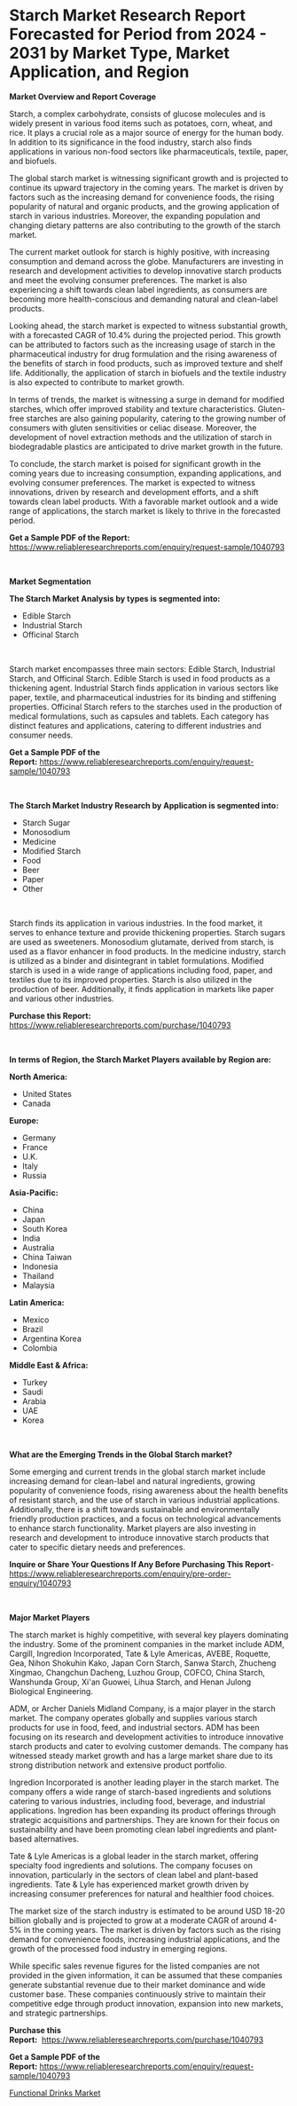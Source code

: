 <p><h1>Starch Market Research Report Forecasted for Period from 2024 -  2031 by Market Type, Market Application, and Region</h1></p><p><strong>Market Overview and Report Coverage</strong></p>
<p><p>Starch, a complex carbohydrate, consists of glucose molecules and is widely present in various food items such as potatoes, corn, wheat, and rice. It plays a crucial role as a major source of energy for the human body. In addition to its significance in the food industry, starch also finds applications in various non-food sectors like pharmaceuticals, textile, paper, and biofuels.</p><p>The global starch market is witnessing significant growth and is projected to continue its upward trajectory in the coming years. The market is driven by factors such as the increasing demand for convenience foods, the rising popularity of natural and organic products, and the growing application of starch in various industries. Moreover, the expanding population and changing dietary patterns are also contributing to the growth of the starch market.</p><p>The current market outlook for starch is highly positive, with increasing consumption and demand across the globe. Manufacturers are investing in research and development activities to develop innovative starch products and meet the evolving consumer preferences. The market is also experiencing a shift towards clean label ingredients, as consumers are becoming more health-conscious and demanding natural and clean-label products.</p><p>Looking ahead, the starch market is expected to witness substantial growth, with a forecasted CAGR of 10.4% during the projected period. This growth can be attributed to factors such as the increasing usage of starch in the pharmaceutical industry for drug formulation and the rising awareness of the benefits of starch in food products, such as improved texture and shelf life. Additionally, the application of starch in biofuels and the textile industry is also expected to contribute to market growth.</p><p>In terms of trends, the market is witnessing a surge in demand for modified starches, which offer improved stability and texture characteristics. Gluten-free starches are also gaining popularity, catering to the growing number of consumers with gluten sensitivities or celiac disease. Moreover, the development of novel extraction methods and the utilization of starch in biodegradable plastics are anticipated to drive market growth in the future.</p><p>To conclude, the starch market is poised for significant growth in the coming years due to increasing consumption, expanding applications, and evolving consumer preferences. The market is expected to witness innovations, driven by research and development efforts, and a shift towards clean label products. With a favorable market outlook and a wide range of applications, the starch market is likely to thrive in the forecasted period.</p></p>
<p><strong>Get a Sample PDF of the Report:</strong> <a href="https://www.reliableresearchreports.com/enquiry/request-sample/1040793">https://www.reliableresearchreports.com/enquiry/request-sample/1040793</a></p>
<p>&nbsp;</p>
<p><strong>Market Segmentation</strong></p>
<p><strong>The Starch Market Analysis by types is segmented into:</strong></p>
<p><ul><li>Edible Starch</li><li>Industrial Starch</li><li>Officinal Starch</li></ul></p>
<p>&nbsp;</p>
<p><p>Starch market encompasses three main sectors: Edible Starch, Industrial Starch, and Officinal Starch. Edible Starch is used in food products as a thickening agent. Industrial Starch finds application in various sectors like paper, textile, and pharmaceutical industries for its binding and stiffening properties. Officinal Starch refers to the starches used in the production of medical formulations, such as capsules and tablets. Each category has distinct features and applications, catering to different industries and consumer needs.</p></p>
<p><strong>Get a Sample PDF of the Report:</strong>&nbsp;<a href="https://www.reliableresearchreports.com/enquiry/request-sample/1040793">https://www.reliableresearchreports.com/enquiry/request-sample/1040793</a></p>
<p>&nbsp;</p>
<p><strong>The Starch Market Industry Research by Application is segmented into:</strong></p>
<p><ul><li>Starch Sugar</li><li>Monosodium</li><li>Medicine</li><li>Modified Starch</li><li>Food</li><li>Beer</li><li>Paper</li><li>Other</li></ul></p>
<p>&nbsp;</p>
<p><p>Starch finds its application in various industries. In the food market, it serves to enhance texture and provide thickening properties. Starch sugars are used as sweeteners. Monosodium glutamate, derived from starch, is used as a flavor enhancer in food products. In the medicine industry, starch is utilized as a binder and disintegrant in tablet formulations. Modified starch is used in a wide range of applications including food, paper, and textiles due to its improved properties. Starch is also utilized in the production of beer. Additionally, it finds application in markets like paper and various other industries.</p></p>
<p><strong>Purchase this Report:</strong>&nbsp; <a href="https://www.reliableresearchreports.com/purchase/1040793">https://www.reliableresearchreports.com/purchase/1040793</a></p>
<p>&nbsp;</p>
<p><strong>In terms of Region, the Starch Market Players available by Region are:</strong></p>
<p>
    <p> <strong> North America: </strong>
        <ul>
            <li>United States</li>
            <li>Canada</li>
        </ul>
        </p> 
    <p> <strong> Europe: </strong>
        <ul>
            <li>Germany</li>
            <li>France</li>
            <li>U.K.</li>
            <li>Italy</li>
            <li>Russia</li>
        </ul>
        </p> 
    <p> <strong> Asia-Pacific: </strong>
        <ul>
            <li>China</li>
            <li>Japan</li>
            <li>South Korea</li>
            <li>India</li>
            <li>Australia</li>
            <li>China Taiwan</li>
            <li>Indonesia</li>
            <li>Thailand</li>
            <li>Malaysia</li>
        </ul>
        </p> 
    <p> <strong> Latin America: </strong>
        <ul>
            <li>Mexico</li>
            <li>Brazil</li>
            <li>Argentina Korea</li>
            <li>Colombia</li>
        </ul>
        </p> 
    <p> <strong> Middle East & Africa: </strong>
        <ul>
            <li>Turkey</li>
            <li>Saudi</li>
            <li>Arabia</li>
            <li>UAE</li>
            <li>Korea</li>
        </ul>
    </p>
    </p>
<p>&nbsp;</p>
<p><strong>What are the Emerging Trends in the Global Starch market?</strong></p>
<p><p>Some emerging and current trends in the global starch market include increasing demand for clean-label and natural ingredients, growing popularity of convenience foods, rising awareness about the health benefits of resistant starch, and the use of starch in various industrial applications. Additionally, there is a shift towards sustainable and environmentally friendly production practices, and a focus on technological advancements to enhance starch functionality. Market players are also investing in research and development to introduce innovative starch products that cater to specific dietary needs and preferences.</p></p>
<p><strong>Inquire or Share Your Questions If Any Before Purchasing This Report</strong>- <a href="https://www.reliableresearchreports.com/enquiry/pre-order-enquiry/1040793">https://www.reliableresearchreports.com/enquiry/pre-order-enquiry/1040793</a></p>
<p>&nbsp;</p>
<p><strong>Major Market Players</strong></p>
<p><p>The starch market is highly competitive, with several key players dominating the industry. Some of the prominent companies in the market include ADM, Cargill, Ingredion Incorporated, Tate & Lyle Americas, AVEBE, Roquette, Gea, Nihon Shokuhin Kako, Japan Corn Starch, Sanwa Starch, Zhucheng Xingmao, Changchun Dacheng, Luzhou Group, COFCO, China Starch, Wanshunda Group, Xi'an Guowei, Lihua Starch, and Henan Julong Biological Engineering.</p><p>ADM, or Archer Daniels Midland Company, is a major player in the starch market. The company operates globally and supplies various starch products for use in food, feed, and industrial sectors. ADM has been focusing on its research and development activities to introduce innovative starch products and cater to evolving customer demands. The company has witnessed steady market growth and has a large market share due to its strong distribution network and extensive product portfolio.</p><p>Ingredion Incorporated is another leading player in the starch market. The company offers a wide range of starch-based ingredients and solutions catering to various industries, including food, beverage, and industrial applications. Ingredion has been expanding its product offerings through strategic acquisitions and partnerships. They are known for their focus on sustainability and have been promoting clean label ingredients and plant-based alternatives.</p><p>Tate & Lyle Americas is a global leader in the starch market, offering specialty food ingredients and solutions. The company focuses on innovation, particularly in the sectors of clean label and plant-based ingredients. Tate & Lyle has experienced market growth driven by increasing consumer preferences for natural and healthier food choices.</p><p>The market size of the starch industry is estimated to be around USD 18-20 billion globally and is projected to grow at a moderate CAGR of around 4-5% in the coming years. The market is driven by factors such as the rising demand for convenience foods, increasing industrial applications, and the growth of the processed food industry in emerging regions.</p><p>While specific sales revenue figures for the listed companies are not provided in the given information, it can be assumed that these companies generate substantial revenue due to their market dominance and wide customer base. These companies continuously strive to maintain their competitive edge through product innovation, expansion into new markets, and strategic partnerships.</p></p>
<p><strong>Purchase this Report:</strong>&nbsp;&nbsp;<a href="https://www.reliableresearchreports.com/purchase/1040793">https://www.reliableresearchreports.com/purchase/1040793</a></p>
<p></p>
<p><strong>Get a Sample PDF of the Report:</strong>&nbsp;<a href="https://www.reliableresearchreports.com/enquiry/request-sample/1040793">https://www.reliableresearchreports.com/enquiry/request-sample/1040793</a></p>
<p><p><a href="https://github.com/lababdou/Market-Research-Report-List-1/blob/main/functional-drinks-market.md">Functional Drinks Market</a></p></p>
